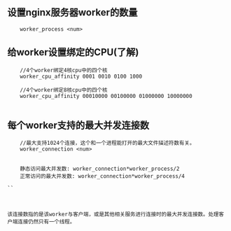 ## 设置nginx服务器worker的数量
```
    worker_process <num>
```
 
## 给worker设置绑定的CPU(了解)
```
    //4个worker绑定4核cpu中的四个核
    worker_cpu_affinity 0001 0010 0100 1000
    
    //4个worker绑定8核cpu中的四个核
    worker_cpu_affinity 00010000 00100000 01000000 10000000
    
```
## 每个worker支持的最大并发连接数
```
    //最大支持1024个连接，这个和一个进程能打开的最大文件描述符数有关。
    worker_connection <num>

```
```

    静态访问最大并发数: worker_connection*worker_process/2
    正常访问的最大并发数: worker_connection*worker_process/4

``



该连接数指的是该worker与客户端，或是其他相关服务进行连接时的最大并发连接数。处理客户端连接仍然只有一个线程。